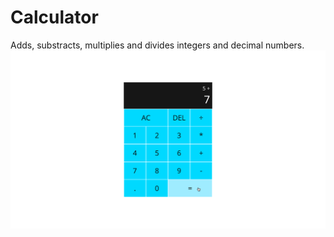 # Calculator
Adds, substracts, multiplies and divides integers and decimal numbers.
![](screenshot.png)
